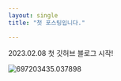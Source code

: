 ```yaml
---
layout: single
title: "첫 포스팅입니다."

---
```


2023.02.08 첫 깃허브 블로그 시작!

![697203435.037898]({{site.url}}/images/2023-02-10-first/697203435.037898-6016753.jpg)
